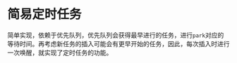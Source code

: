 # 简易定时任务
简单实现，依赖于优先队列，优先队列会获得最早进行的任务，进行`park`对应的等待时间。再考虑新任务的插入可能会有更早开始的任务，因此，每次插入时进行一次唤醒，就实现了定时任务的功能。
